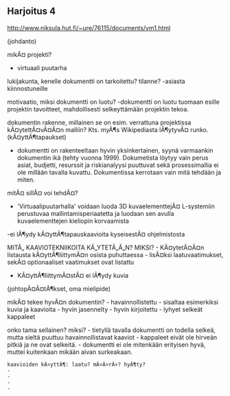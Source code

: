 ﻿## Harjoitus 4


http://www.niksula.hut.fi/~ure/76115/documents/vm1.html

(johdanto)

mikÃ¤ projekti?
- virtuaali puutarha

lukijakunta, kenelle dokumentti on tarkoitettu?
tilanne?
-asiasta kiinnostuneille

motivaatio, miksi dokumentti on luotu?
-dokumentti on luotu tuomaan esille projektin tavoitteet, mahdollisesti selkeyttämään projektin tekoa.

dokumentin rakenne, millainen se on esim. verrattuna projektissa kÃ¤ytettÃ¤vÃ¤Ã¤n malliin? Kts. myÃ¶s Wikipediasta lÃ¶ytyvÃ¤ runko.
(kÃ¤yttÃ¶tapaukset)
- dokumentti on rakenteeltaan hyvin yksinkertainen, syynä varmaankin dokumentin ikä (tehty vuonna 1999). Dokumetista löytyy vain perus asiat, budjetti, resurssit ja riskianalyysi puuttuvat sekä prosessimallia ei ole millään tavalla kuvattu.
Dokumentissa kerrotaan vain mitä tehdään ja miten.

mitÃ¤ sillÃ¤ voi tehdÃ¤?
- 'Virtuaalipuutarhalla' voidaan luoda 3D kuvaelementtejÃ¤ L-systemiin perustuvaa mallintamisperiaatetta ja luodaan sen avulla kuvaelementtejen kieliopin korvaamista

-ei lÃ¶ydy kÃ¤yttÃ¶tapauskaavioita kyseisestÃ¤ ohjelmistosta

MITÃ„ KAAVIOTEKNIIKOITA KÃ„YTETÃ„Ã„N? MIKSI?
	- KÃ¤ytetÃ¤Ã¤n listausta kÃ¤yttÃ¶liittymÃ¤n osista puhuttaessa
	- lisÃ¤ksi laatuvaatimukset, sekÃ¤ optionaaliset vaatimukset ovat listattu

	

- KÃ¤yttÃ¶liittymÃ¤stÃ¤ ei lÃ¶ydy kuvia


(johtopÃ¤Ã¤tÃ¶kset, oma mielipide)

mikÃ¤ tekee hyvÃ¤n dokumentin?
	- havainnollistettu
		- sisaltaa esimerkiksi kuvia ja kaavioita
	- hyvin jasennelty
	- hyvin kirjoitettu 
	- lyhyet selkeät kappaleet

	
onko tama sellainen? miksi?
	- tietyllä tavalla dokumentti on todella selkeä, mutta sieltä puuttuu havainnollistavat kaaviot
	- kappaleet eivät ole hirveän pitkiä ja ne ovat selkeitä.
	- dokumentti ei ole mitenkään erityisen hyvä, muttei kuitenkaan mikään aivan surkeakaan.

	
	kaavioiden kÃ¤yttÃ¶: laatu? mÃ¤Ã¤rÃ¤? hyÃ¶ty?
	- 
	- 
	- 
	- 
